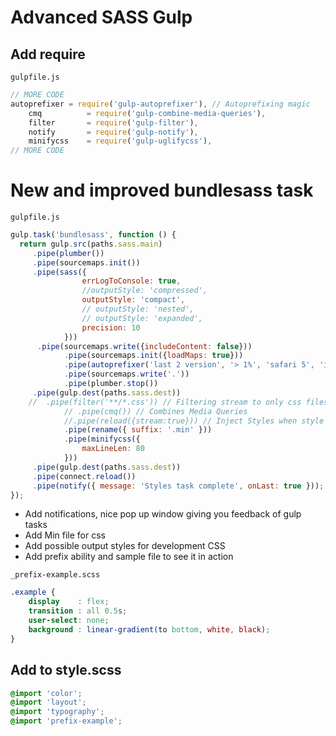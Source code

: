 # Advanced SASS Gulp

## Add require

`gulpfile.js`

```js
// MORE CODE
autoprefixer = require('gulp-autoprefixer'), // Autoprefixing magic
    cmq          = require('gulp-combine-media-queries'),
    filter       = require('gulp-filter'),
    notify       = require('gulp-notify'),
    minifycss    = require('gulp-uglifycss'),
// MORE CODE
```

# New and improved bundlesass task

`gulpfile.js`

```js
gulp.task('bundlesass', function () {
  return gulp.src(paths.sass.main)
     .pipe(plumber())
     .pipe(sourcemaps.init())
     .pipe(sass({
                errLogToConsole: true,
                //outputStyle: 'compressed',
                outputStyle: 'compact',
                // outputStyle: 'nested',
                // outputStyle: 'expanded',
                precision: 10
            }))
      .pipe(sourcemaps.write({includeContent: false}))
            .pipe(sourcemaps.init({loadMaps: true}))
            .pipe(autoprefixer('last 2 version', '> 1%', 'safari 5', 'ie 8', 'ie 9', 'opera 12.1', 'ios 6', 'android 4'))
            .pipe(sourcemaps.write('.'))
            .pipe(plumber.stop())
     .pipe(gulp.dest(paths.sass.dest))
    //  .pipe(filter('**/*.css')) // Filtering stream to only css files
            // .pipe(cmq()) // Combines Media Queries
            //.pipe(reload({stream:true})) // Inject Styles when style file is created
            .pipe(rename({ suffix: '.min' }))
            .pipe(minifycss({
                maxLineLen: 80
            }))
     .pipe(gulp.dest(paths.sass.dest))
     .pipe(connect.reload())
     .pipe(notify({ message: 'Styles task complete', onLast: true }));
});
```

* Add notifications, nice pop up window giving you feedback of gulp tasks
* Add Min file for css
* Add possible output styles for development CSS
* Add prefix ability and sample file to see it in action

`_prefix-example.scss`

```scss
.example {
    display    : flex;
    transition : all 0.5s;
    user-select: none;
    background : linear-gradient(to bottom, white, black);
}
```

## Add to style.scss

```scss
@import 'color';
@import 'layout';
@import 'typography';
@import 'prefix-example';
```


